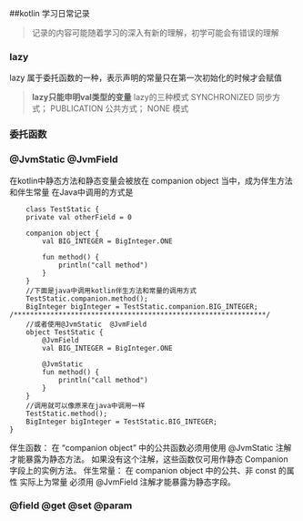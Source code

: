 ##kotlin 学习日常记录
>记录的内容可能随着学习的深入有新的理解，初学可能会有错误的理解

### lazy
lazy 属于委托函数的一种，表示声明的常量只在第一次初始化的时候才会赋值
>**lazy只能申明val类型的变量**
lazy的三种模式 SYNCHRONIZED 同步方式； PUBLICATION 公共方式； NONE 模式

### 委托函数

### @JvmStatic  @JvmField
在kotlin中静态方法和静态变量会被放在 companion object 当中，成为伴生方法和伴生常量
在Java中调用的方式是
```
    class TestStatic {
    private val otherField = 0

    companion object {
        val BIG_INTEGER = BigInteger.ONE

        fun method() {
            println("call method")
        }
    }
    //下面是java中调用kotlin伴生方法和常量的调用方式
    TestStatic.companion.method();
    BigInteger bigInteger = TestStatic.companion.BIG_INTEGER;
/**************************************************************/
    //或者使用@JvmStatic  @JvmField
    object TestStatic {
        @JvmField 
        val BIG_INTEGER = BigInteger.ONE

        @JvmStatic
        fun method() {
            println("call method")
        }
    }
    //调用就可以像原来在java中调用一样
    TestStatic.method();
    BigInteger bigInteger = TestStatic.BIG_INTEGER;
}
```
伴生函数：
在 “companion object” 中的公共函数必须用使用 @JvmStatic 注解才能暴露为静态方法。
如果没有这个注解，这些函数仅可用作静态 Companion 字段上的实例方法。
伴生常量：
在 companion object 中的公共、非 const 的属性 实际上为常量 必须用 @JvmField 注解才能暴露为静态字段。

### @field @get @set @param

